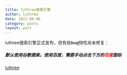 ```yaml
---
title: luthree搜索引擎
author: luthree
date: 2021-08-06
category: posts
layout: post
---
```


luthree搜索引擎正式发布，但有些~~bug~~特性尚未修复：

##### 默认使用谷歌搜索。使用百度，需要手动点击下方的<font color="red">百度</font>图标

[luthree](http://luthree.tk)
